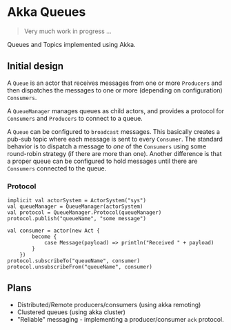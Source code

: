Akka Queues
===========

> Very much work in progress ...

Queues and Topics implemented using Akka. 

Initial design
--------------

A `Queue` is an actor that receives messages from one or more `Producers` and
then dispatches the messages to one or more (depending on configuration)
`Consumers`.

A `QueueManager` manages queues as child actors, and provides a protocol for
`Consumers` and `Producers` to connect to a queue.

A `Queue` can be configured to `broadcast` messages. This basically creates a
pub-sub topic where each message is sent to every `Consumer`. The standard
behavior is to dispatch a message to _one_ of the `Consumers` using some
round-robin strategy (if there are more than one). Another difference is that a
proper queue can be configured to hold messages until there are `Consumers`
connected to the queue.

### Protocol

    implicit val actorSystem = ActorSystem("sys")
    val queueManager = QueueManager(actorSystem)
    val protocol = QueueManager.Protocol(queueManager)
    protocol.publish("queueName", "some message")

    val consumer = actor(new Act {
            become {
                case Message(payload) => println("Received " + payload)
            }
        })
    protocol.subscribeTo("queueName", consumer)
    protocol.unsubscribeFrom("queueName", consumer)


Plans
-----

* Distributed/Remote producers/consumers (using akka remoting)
* Clustered queues (using akka cluster)
* "Reliable" messaging - implementing a producer/consumer `ack` protocol.


